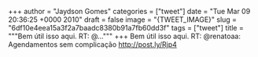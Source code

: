 
+++
author = "Jaydson Gomes"
categories = ["tweet"]
date = "Tue Mar 09 20:36:25 +0000 2010"
draft = false
image = "{TWEET_IMAGE}"
slug = "6df10e4eea15a3f2a7baadc8380b91a7fb60dd3f"
tags = ["tweet"]
title = """Bem útil isso aqui. RT: @..."""
+++
Bem útil isso aqui. RT: @renatoaa: Agendamentos sem complicação http://post.ly/Rjp4
